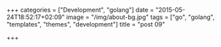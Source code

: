 +++
categories = ["Development", "golang"]
date = "2015-05-24T18:52:17+02:09"
image = "/img/about-bg.jpg"
tags = ["go", "golang", "templates", "themes", "development"]
title = "post 09"

+++

